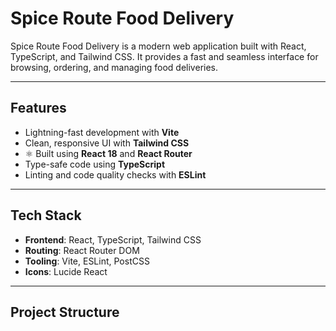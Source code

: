 #  Spice Route Food Delivery

Spice Route Food Delivery is a modern web application built with React, TypeScript, and Tailwind CSS. It provides a fast and seamless interface for browsing, ordering, and managing food deliveries.

---

##  Features

-  Lightning-fast development with **Vite**
-  Clean, responsive UI with **Tailwind CSS**
- ⚛ Built using **React 18** and **React Router**
-  Type-safe code using **TypeScript**
-  Linting and code quality checks with **ESLint**

---

##  Tech Stack

- **Frontend**: React, TypeScript, Tailwind CSS
- **Routing**: React Router DOM
- **Tooling**: Vite, ESLint, PostCSS
- **Icons**: Lucide React

---

##  Project Structure

